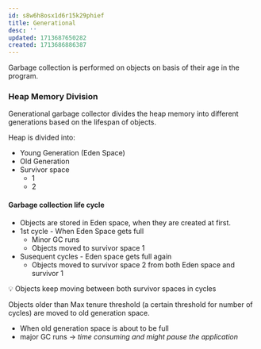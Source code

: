 ```yaml
---
id: s8w6h8osx1d6r15k29phief
title: Generational
desc: ''
updated: 1713687650282
created: 1713686886387
---
```


Garbage collection is performed on objects on basis of their age in the program.

### Heap Memory Division

Generational garbage collector divides the heap memory into different generations based on the lifespan of objects.

Heap is divided into:

- Young Generation (Eden Space)
- Old Generation
- Survivor space 
    - 1
    - 2

#### Garbage collection life cycle

- Objects are stored in Eden space, when they are created at first.
- 1st cycle - When Eden Space gets full
    - Minor GC runs
    - Objects moved to survivor space 1
- Susequent cycles - Eden space gets full again
    - Objects moved to survivor space 2
      from both Eden space and survivor 1

💡 Objects keep moving between both survivor spaces in cycles

Objects older than Max tenure threshold (a certain threshold for number of cycles) are moved to old generation space.

- When old generation space is about to be full
- major GC runs → *time consuming and might pause the application*